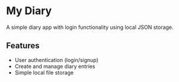 # My Diary

A simple diary app with login functionality using local JSON storage.

## Features

- User authentication (login/signup)
- Create and manage diary entries
- Simple local file storage
